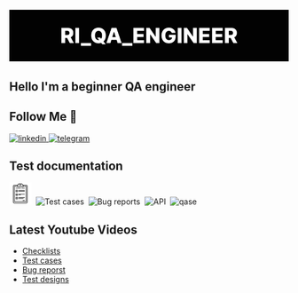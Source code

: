[![Header](https://github.com/rafik304/rafik304/blob/main/assets/logo1.png)](https://t.me/Qa_engineer_22)

## Hello I'm a beginner QA engineer

## Follow Me 🤝

<div id="badges">
    <a href="https://www.linkedin.com/in/artsiomrusau/" target="_blank">
      <img src="https://cdn-icons-png.flaticon.com/512/2504/2504799.png" width="40" height="40" alt="linkedin" />
    </a>
    <a href="https://t.me/Qa_engineer_22" target="_blank">
      <img src="https://cdn-icons-png.flaticon.com/512/2111/2111646.png" width="40" height="40" alt="telegram" />
    </a>
  </div>

## Test documentation

<div>
  <img src="https://github.com/rafik304/rafik304/blob/main/assets/Checklist.svg" title="Checklists" alt="checklist" width="40" height="40"/>&nbsp
  <img src="https://upload.wikimedia.org/wikipedia/commons/thumb/8/8d/YouTrack_Icon.svg/1024px-YouTrack_Icon.svg.png?20200803082248" title="Test cases" alt="Test cases" width="40" height="40"/>&nbsp
  <img src="https://codahosted.io/packs/21236/unversioned/assets/LOGO/ba1091c59bab89cd2fd0f289622731fe16113d7b00905abe64759c313a4b73b76c1b0426076ed76cb74752234c734131df46992d5b8b48fc13e264240e4f7119f736cfeb64df36ded54b5cbf6198b9cadedf18dd0cac5c7dbcd16e6336c29363cd1292ba" title="Bug reporst" alt="Bug reports" width="40" height="40"/>&nbsp
  <img src="https://docs.testit.software/images/testit_logo_icon_blue.png" title="API" alt="API" width="40" height="40"/>&nbsp
  <img src="https://luna1.co/eb0187.png" title="Test design" alt="qase" width="40" height="40"/>&nbsp
</div>

## Latest Youtube Videos

- [Checklists](https://github.com/artichokeee/artichokeee)
- [Test cases](https://www.youtube.com/watch?v=zEJ97R31-LY)
- [Bug reporst](https://www.youtube.com/watch?v=fumIbhZB04M)
- [Test designs](https://www.youtube.com/watch?v=0gBri6MEZn8)
